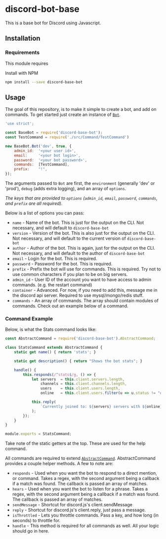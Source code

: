 # discord-bot-base

This is a base bot for Discord using Javascript.

## Installation

### Requirements

This module requires 

Install with NPM

```bash
npm install --save discord-base-bot
```

## Usage

The goal of this repository, is to make it simple to create a bot, and add on commands. To get started just create an
instance of [`Bot`](blob/master/src/Bot.js).

```javascript
'use strict';

const BaseBot = require('discord-base-bot');
const TestCommand = require('./src/Command/TestCommand')

new BaseBot.Bot('dev', true, {
    admin_id:  '<your user id>',
    email:     '<your bot login>',
    password:  '<your bot password>',
    commands:  [TestCommand],
    prefix:    "!",
});
```

The arguments passed to `Bot` are first, the `environment` (generally 'dev' or 'prod'), `debug` (adds extra logging), and 
an array of `options`. 

*The keys that are provided to `options` (`admin_id`, `email`, `password`, `commands`, and `prefix` are all required).*

Below is a list of options you can pass:

* `name` - Name of the bot. This is just for the output on the CLI. Not necessary, and will default to `discord-base-bot`
* `version` - Version of the bot. This is also just for the output on the CLI. Not necessary, and will default to the current version of `discord-base-bot`
* `author` - Author of the bot. This is again, just for the output on the CLI. Not necessary, and will default to the author of `discord-base-bot`
* `email` - Login for the bot. This is required.
* `password` - Password for the bot. This is required.
* `prefix` - Prefix the bot will use for commands. This is required. Try not to use common characters if you plan to be on big servers.
* `admin_id` - User ID of the account you want to have access to admin commands. (e.g. the restart command)
* `container` - Advanced. For now, if you need to add this, message me in the discord api server. Required to use mysql/mongo/redis stuff.
* `commands` - An array of commands. The array should contain modules of commands. Check out an example below of a command.

### Command Example

Below, is what the Stats command looks like:

```javascript
const AbstractCommand = require('discord-base-bot').AbstractCommand;

class StatsCommand extends AbstractCommand {
    static get name() { return 'stats'; }

    static get description() { return "Shows the bot stats"; }

    handle() {
        this.responds(/^stats$/g, () => {
            let servers  = this.client.servers.length,
                channels = this.client.channels.length,
                users    = this.client.users.length,
                online   = this.client.users.filter(u => u.status != "offline").length;

            this.reply(
                `Currently joined to: ${servers} servers with ${online}/${users} members and ${channels} text channels.`
            );
        });
    }
}

module.exports = StatsCommand;
```

Take note of the static getters at the top. These are used for the help command.

All commands are required to extend [`AbstractCommand`](blob/master/src/Command/AbstractCommand.js). AbstractCommand provides a couple helper methods.
A few to note are:

* `responds` - Used when you want the bot to respond to a direct mention, or command. Takes a regex, with the second argument being a callback if a match was found. The callback is passed an array of matches.
* `hears` - Used when you want the bot to listen for a phrase. Takes a regex, with the second argument being a callback if a match was found. The callback is passed an array of matches.
* `sendMessage` - Shortcut for discord.js's client.sendMessage
* `reply` - Shortcut for discord.js's client.reply, just pass a message.
* `isThrottled` - Lets you throttle commands. Pass a key, and how long (in seconds) to throttle for.
* `handle` - This method is required for all commands as well. All your logic should go in here.